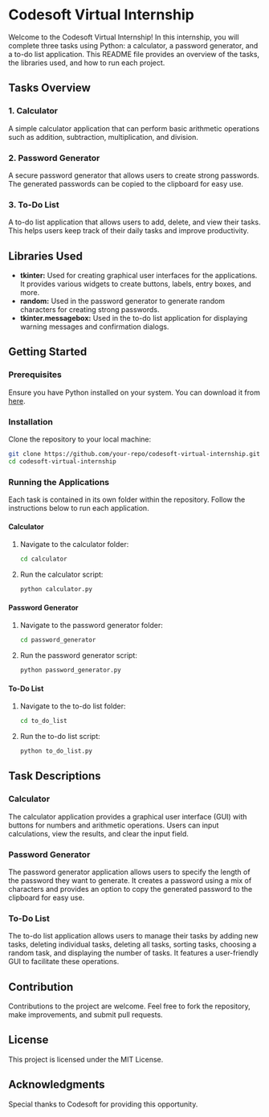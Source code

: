 # Codesoft Virtual Internship

Welcome to the Codesoft Virtual Internship! In this internship, you will complete three tasks using Python: a calculator, a password generator, and a to-do list application. This README file provides an overview of the tasks, the libraries used, and how to run each project.

## Tasks Overview

### 1. Calculator

A simple calculator application that can perform basic arithmetic operations such as addition, subtraction, multiplication, and division.

### 2. Password Generator

A secure password generator that allows users to create strong passwords. The generated passwords can be copied to the clipboard for easy use.

### 3. To-Do List

A to-do list application that allows users to add, delete, and view their tasks. This helps users keep track of their daily tasks and improve productivity.

## Libraries Used

- **tkinter:** Used for creating graphical user interfaces for the applications. It provides various widgets to create buttons, labels, entry boxes, and more.
- **random:** Used in the password generator to generate random characters for creating strong passwords.
- **tkinter.messagebox:** Used in the to-do list application for displaying warning messages and confirmation dialogs.

## Getting Started

### Prerequisites

Ensure you have Python installed on your system. You can download it from [here](https://www.python.org/downloads/).

### Installation

Clone the repository to your local machine:

```sh
git clone https://github.com/your-repo/codesoft-virtual-internship.git
cd codesoft-virtual-internship
```

### Running the Applications

Each task is contained in its own folder within the repository. Follow the instructions below to run each application.

#### Calculator

1. Navigate to the calculator folder:

   ```sh
   cd calculator
   ```

2. Run the calculator script:

   ```sh
   python calculator.py
   ```

#### Password Generator

1. Navigate to the password generator folder:

   ```sh
   cd password_generator
   ```

2. Run the password generator script:

   ```sh
   python password_generator.py
   ```

#### To-Do List

1. Navigate to the to-do list folder:

   ```sh
   cd to_do_list
   ```

2. Run the to-do list script:

   ```sh
   python to_do_list.py
   ```

## Task Descriptions

### Calculator

The calculator application provides a graphical user interface (GUI) with buttons for numbers and arithmetic operations. Users can input calculations, view the results, and clear the input field. 

### Password Generator

The password generator application allows users to specify the length of the password they want to generate. It creates a password using a mix of characters and provides an option to copy the generated password to the clipboard for easy use.

### To-Do List

The to-do list application allows users to manage their tasks by adding new tasks, deleting individual tasks, deleting all tasks, sorting tasks, choosing a random task, and displaying the number of tasks. It features a user-friendly GUI to facilitate these operations.

## Contribution

Contributions to the project are welcome. Feel free to fork the repository, make improvements, and submit pull requests.

## License

This project is licensed under the MIT License.

## Acknowledgments

Special thanks to Codesoft for providing this opportunity.

